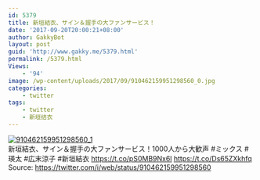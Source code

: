 ```yaml
---
id: 5379
title: 新垣結衣、サイン＆握手の大ファンサービス！
date: '2017-09-20T20:00:21+08:00'
author: GakkyBot
layout: post
guid: 'http://www.gakky.me/5379.html'
permalink: /5379.html
Views:
    - '94'
image: /wp-content/uploads/2017/09/910462159951298560_0.jpg
categories:
    - twitter
tags:
    - twitter
    - 新垣结衣
---
```


[![910462159951298560_1](http://www.yui-aragaki.org/wp-content/uploads/2017/09/910462159951298560_1.jpg)](http://www.yui-aragaki.org/wp-content/uploads/2017/09/910462159951298560_1.jpg)  
新垣結衣、サイン＆握手の大ファンサービス！1000人から大歓声 #ミックス #瑛太 #広末涼子 #新垣結衣 https://t.co/pS0MB9Nx6l https://t.co/Ds65ZXkhfq  
Source: <https://twitter.com/i/web/status/910462159951298560>
